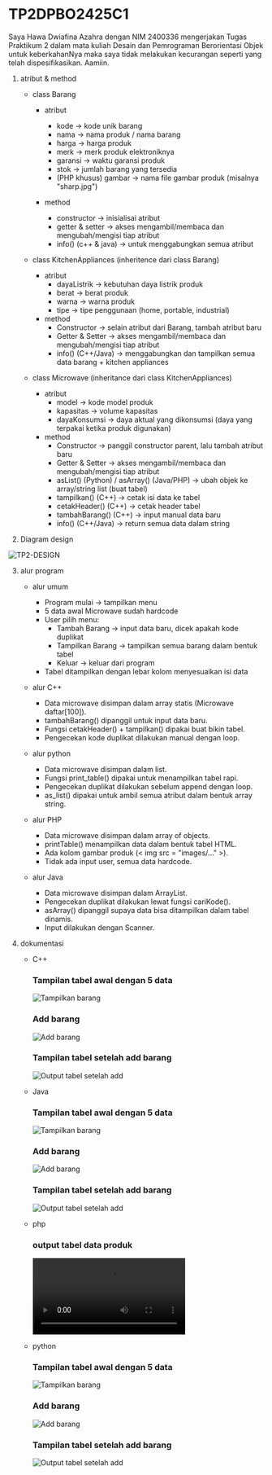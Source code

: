 # TP2DPBO2425C1

Saya Hawa Dwiafina Azahra dengan NIM 2400336 mengerjakan Tugas Praktikum 2 dalam mata kuliah Desain dan Pemrograman Berorientasi Objek untuk keberkahanNya maka saya tidak melakukan kecurangan seperti yang telah dispesifikasikan. Aamiin.

1. atribut & method
   - class Barang
     - atribut
       - kode -> kode unik barang
       - nama -> nama produk / nama barang
       - harga -> harga produk
       - merk -> merk produk elektroniknya
       - garansi -> waktu garansi produk
       - stok -> jumlah barang yang tersedia
       - (PHP khusus) gambar → nama file gambar produk (misalnya "sharp.jpg")
         
      - method
         - constructor -> inisialisai atribut
         - getter & setter -> akses mengambil/membaca dan mengubah/mengisi tiap atribut
         - info() (c++ & java) -> untuk menggabungkan semua atribut
         
    - class KitchenAppliances (inheritence dari class Barang)
      - atribut
         - dayaListrik -> kebutuhan daya listrik produk
         - berat -> berat produk
         - warna -> warna produk
         - tipe -> tipe penggunaan (home, portable, industrial)
      - method
         - Constructor → selain atribut dari Barang, tambah atribut baru
         - Getter & Setter → akses mengambil/membaca dan mengubah/mengisi tiap atribut
         - info() (C++/Java) → menggabungkan dan tampilkan semua data barang + kitchen appliances
    - class Microwave (inheritance dari class KitchenAppliances)
      - atribut
         - model → kode model produk
         - kapasitas → volume kapasitas 
         - dayaKonsumsi → daya aktual yang dikonsumsi (daya yang terpakai ketika produk digunakan)
      - method
         - Constructor → panggil constructor parent, lalu tambah atribut baru
         - Getter & Setter → akses mengambil/membaca dan mengubah/mengisi tiap atribut
         - asList() (Python) / asArray() (Java/PHP) → ubah objek ke array/string list (buat tabel)
         - tampilkan() (C++) → cetak isi data ke tabel
         - cetakHeader() (C++) → cetak header tabel
         - tambahBarang() (C++) → input manual data baru
         - info() (C++/Java) → return semua data dalam string
  
2. Diagram design
   
![TP2-DESIGN](https://github.com/user-attachments/assets/4df5ecae-46fb-47e4-8a0a-2987a4549aa6)

3. alur program
   - alur umum
     - Program mulai → tampilkan menu
     - 5 data awal Microwave sudah hardcode
     - User pilih menu:
        - Tambah Barang → input data baru, dicek apakah kode duplikat
        - Tampilkan Barang → tampilkan semua barang dalam bentuk tabel
        - Keluar → keluar dari program
     - Tabel ditampilkan dengan lebar kolom menyesuaikan isi data
       
   - alur C++
     - Data microwave disimpan dalam array statis (Microwave daftar[100]).
     - tambahBarang() dipanggil untuk input data baru.
     - Fungsi cetakHeader() + tampilkan() dipakai buat bikin tabel.
     - Pengecekan kode duplikat dilakukan manual dengan loop.
       
   - alur python
     - Data microwave disimpan dalam list.
     - Fungsi print_table() dipakai untuk menampilkan tabel rapi.
     - Pengecekan duplikat dilakukan sebelum append dengan loop.
     - as_list() dipakai untuk ambil semua atribut dalam bentuk array string.

   - alur PHP
     - Data microwave disimpan dalam array of objects.
     - printTable() menampilkan data dalam bentuk tabel HTML.
     - Ada kolom gambar produk (< img src = "images/..." >).
     - Tidak ada input user, semua data hardcode.
       
   - alur Java
     - Data microwave disimpan dalam ArrayList.
     - Pengecekan duplikat dilakukan lewat fungsi cariKode().
     - asArray() dipanggil supaya data bisa ditampilkan dalam tabel dinamis.
     - Input dilakukan dengan Scanner.
    
4. dokumentasi
   - C++
     
     ### Tampilan tabel awal dengan 5 data
     ![Tampilkan barang](cpp/dokumentasi/Tampilkan_barang_sebelum_add.png)

     ### Add barang
     ![Add barang](cpp/dokumentasi/Add_barang.png)

     ### Tampilan tabel setelah add barang
     ![Output tabel setelah add](cpp/dokumentasi/Tampilkan_barang_setelah_add.png)

   - Java
     
     ### Tampilan tabel awal dengan 5 data
     ![Tampilkan barang](java/dokumentasi/Tampilkan_barang_sebelum_add.png)

     ### Add barang
     ![Add barang](java/dokumentasi/Add_barang.png)

     ### Tampilan tabel setelah add barang
     ![Output tabel setelah add](java/dokumentasi/Tampilkan_barang_setelah_add.png)

   - php

     ### output tabel data produk
     ![Tampilkan barang](php/dokumentasi/dokumentasi.mp4)
     
   - python

      ### Tampilan tabel awal dengan 5 data
     ![Tampilkan barang](python/dokumentasi/Tampilkan_barang_sebelum_add.png)

     ### Add barang
     ![Add barang](python/dokumentasi/Add_barang.png)

     ### Tampilan tabel setelah add barang
     ![Output tabel setelah add](python/dokumentasi/Tampilkan_barang_setelah_add.png)
